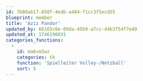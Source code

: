```yaml
---
id: 7b08ab17-850f-4edb-a484-f1cc3f5ecd55
blueprint: member
title: 'Aziz Pandor'
updated_by: 66165c6e-09da-45b9-a7cc-44b3754f7e49
updated_at: 1746196031
categories_functions:
  -
    id: ma6vm3wz
    categories: tk
    function: 'Spielleiter Volley-/Netzball'
    sort: 5
---
```

